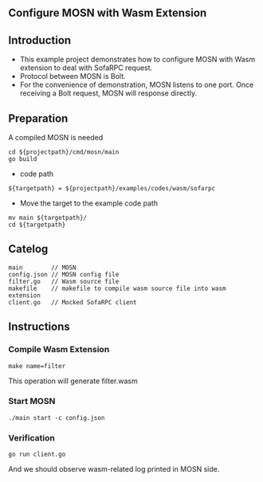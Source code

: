 ## Configure MOSN with Wasm Extension

## Introduction

+ This example project demonstrates how to configure MOSN with Wasm extension to deal with SofaRPC request.
+ Protocol between MOSN is Bolt.
+ For the convenience of demonstration, MOSN listens to one port. Once receiving a Bolt request, MOSN will response directly.

## Preparation

A compiled MOSN is needed
```
cd ${projectpath}/cmd/mosn/main
go build
```

+ code path

```
${targetpath} = ${projectpath}/examples/codes/wasm/sofarpc
```

+ Move the target to the example code path

```
mv main ${targetpath}/
cd ${targetpath}
```

## Catelog

```
main        // MOSN
config.json // MOSN config file
filter.go   // Wasm source file
makefile    // makefile to compile wasm source file into wasm extension
client.go   // Mocked SofaRPC client
```

## Instructions

### Compile Wasm Extension

```
make name=filter
```

This operation will generate filter.wasm

### Start MOSN

```
./main start -c config.json
```

### Verification

```
go run client.go
```

And we should observe wasm-related log printed in MOSN side.
